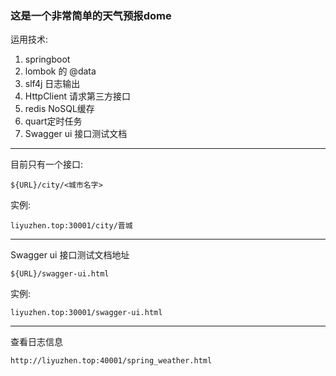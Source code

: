 ### 这是一个非常简单的天气预报dome

运用技术:

1. springboot
1. lombok 的 @data
1. slf4j 日志输出
1. HttpClient 请求第三方接口
1. redis NoSQL缓存
1. quart定时任务
1. Swagger ui 接口测试文档

---

目前只有一个接口:

```text
${URL}/city/<城市名字>
```
实例:
```text
liyuzhen.top:30001/city/晋城
```

---

Swagger ui 接口测试文档地址

```text
${URL}/swagger-ui.html
```
实例:
```text
liyuzhen.top:30001/swagger-ui.html
```

---

查看日志信息
```text
http://liyuzhen.top:40001/spring_weather.html
```
